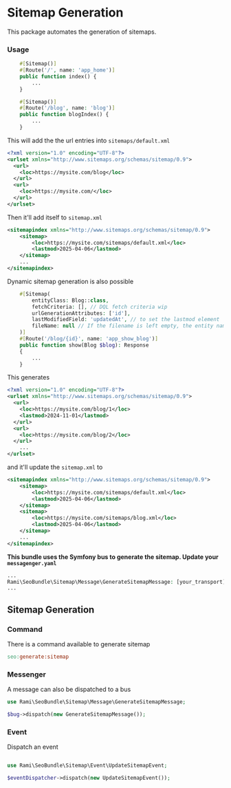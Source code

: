 Sitemap Generation
==================

This package automates the generation of sitemaps.

### Usage

```php
    #[Sitemap()]
    #[Route('/', name: 'app_home')]
    public function index() {
        ...
    }

    #[Sitemap()]
    #[Route('/blog', name: 'blog')]
    public function blogIndex() {
        ...
    }
```
This will add the the url entries into `sitemaps/default.xml` 
```xml 
<?xml version="1.0" encoding="UTF-8"?>
<urlset xmlns="http://www.sitemaps.org/schemas/sitemap/0.9">
  <url>
    <loc>https://mysite.com/blog</loc>
  </url>
  <url>
    <loc>https://mysite.com/</loc>
  </url>
</urlset>
```

Then it'll add itself to `sitemap.xml`
```xml
<sitemapindex xmlns="http://www.sitemaps.org/schemas/sitemap/0.9"> 
    <sitemap>
        <loc>https://mysite.com/sitemaps/default.xml</loc>
        <lastmod>2025-04-06</lastmod>
    </sitemap>
    ...
</sitemapindex>
```

Dynamic sitemap generation is also possible

```php
    #[Sitemap(
        entityClass: Blog::class,
        fetchCriteria: [], // DQL fetch criteria wip
        urlGenerationAttributes: ['id'],
        lastModifiedField: 'updatedAt', // to set the lastmod element
        fileName: null // If the filename is left empty, the entity name is used like blog.xml
    )]
    #[Route('/blog/{id}', name: 'app_show_blog')]
    public function show(Blog $blog): Response
    {
        ...
    }
```
This generates 
```xml
<?xml version="1.0" encoding="UTF-8"?>
<urlset xmlns="http://www.sitemaps.org/schemas/sitemap/0.9">
  <url>
    <loc>https://mysite.com/blog/1</loc>
    <lastmod>2024-11-01</lastmod>
  </url>
  <url>
    <loc>https://mysite.com/blog/2</loc>
  </url>
    ...
</urlset>
```

and it'll update the `sitemap.xml` to

```xml
<sitemapindex xmlns="http://www.sitemaps.org/schemas/sitemap/0.9"> 
    <sitemap>
        <loc>https://mysite.com/sitemaps/default.xml</loc>
        <lastmod>2025-04-06</lastmod>
    </sitemap>
    <sitemap>
        <loc>https://mysite.com/sitemaps/blog.xml</loc>
        <lastmod>2025-04-06</lastmod>
    </sitemap>
    ...
</sitemapindex>
```

**This bundle uses the Symfony bus to generate the sitemap. Update your `messagenger.yaml`**
```php
...
Rami\SeoBundle\Sitemap\Message\GenerateSitemapMessage: [your_transport]
...
```

## Sitemap Generation

### Command
There is a command available to generate sitemap
```makefile
seo:generate:sitemap
```

### Messenger
A message can also be dispatched to a bus
```php
use Rami\SeoBundle\Sitemap\Message\GenerateSitemapMessage;

$bug->dispatch(new GenerateSitemapMessage());
```

### Event
Dispatch an event
```php 

use Rami\SeoBundle\Sitemap\Event\UpdateSitemapEvent;

$eventDispatcher->dispatch(new UpdateSitemapEvent());
```
